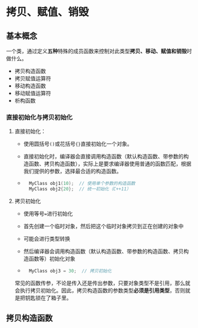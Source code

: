 # 拷贝、赋值、销毁

## 基本概念

一个类，通过定义**五种**特殊的成员函数来控制对此类型**拷贝、移动、赋值和销毁**时做什么。

- 拷贝构造函数
- 拷贝赋值运算符
- 移动构造函数
- 移动赋值运算符
- 析构函数

### 直接初始化与拷贝初始化

1. 直接初始化：

	- 使用圆括号`()`或花括号`{}`直接初始化一个对象。

	- 直接初始化时，编译器会直接调用构造函数（默认构造函数、带参数的构造函数、拷贝构造函数），实际上是要求编译器使用普通的函数匹配，根据我们提供的参数，选择最合适的构造函数。

	- ```c++
		MyClass obj1(10);  // 使用单个参数的构造函数
		MyClass obj2{20};  // 统一初始化（C++11）
		```

2. 拷贝初始化

	- 使用等号`=`进行初始化

	- 首先创建一个临时对象，然后把这个临时对象拷贝到正在创建的对象中

	- 可能会进行类型转换

	- 然后编译器会调用构造函数（默认构造函数、带参数的构造函数、拷贝构造函数等）初始化对象

	- ```c++
		MyClass obj3 = 30;  // 拷贝初始化
		```

	常见的函数传参，不论是传入还是传出参数，只要对象类型不是引用，那么就会执行拷贝初始化。因此，拷贝构造函数的参数类型**必须是引用类型**，否则就是把钥匙锁在了箱子里。

## 拷贝构造函数

